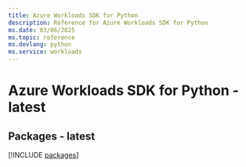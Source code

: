 ```yaml
---
title: Azure Workloads SDK for Python
description: Reference for Azure Workloads SDK for Python
ms.date: 03/06/2025
ms.topic: reference
ms.devlang: python
ms.service: workloads
---
```

# Azure Workloads SDK for Python - latest
## Packages - latest
[!INCLUDE [packages](workloads-index.md)]